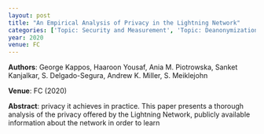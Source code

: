 ```yaml
---
layout: post
title: "An Empirical Analysis of Privacy in the Lightning Network"
categories: ['Topic: Security and Measurement', 'Topic: Deanonymization / Privacy', '2020', 'Venue: FC']
year: 2020
venue: FC
---
```

**Authors**: George Kappos, Haaroon Yousaf, Ania M. Piotrowska, Sanket Kanjalkar, S. Delgado-Segura, Andrew K. Miller, S. Meiklejohn

**Venue**: FC (2020)

**Abstract**: privacy it achieves in practice. This paper presents a thorough analysis of the privacy offered  by the Lightning Network,  publicly available information about the network in order to learn
